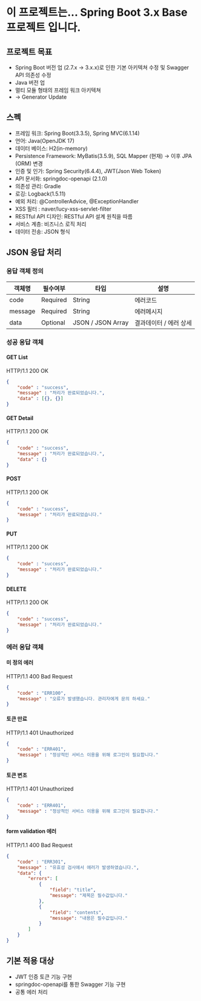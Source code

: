 # 이 프로젝트는... Spring Boot 3.x Base 프로젝트 입니다.

## 프로젝트 목표
- Spring Boot 버전 업 (2.7.x -> 3.x.x)로 인한 기본 아키텍쳐 수정 및 Swagger API 의존성 수정
- Java 버전 업
- 멀티 모듈 형태의 프레임 워크 아키텍쳐
- -> Generator Update 

## 스펙
- 프레임 워크: Spring Boot(3.3.5), Spring MVC(6.1.14)
- 언어: Java(OpenJDK 17)
- 데이터 베이스: H2(in-memory)
- Persistence Framework: MyBatis(3.5.9), SQL Mapper (현재) -> 이후 JPA (ORM) 변경
- 인증 및 인가: Spring Security(6.4.4), JWT(Json Web Token)
- API 문서화: springdoc-openapi (2.1.0)
- 의존성 관리: Gradle
- 로깅: Logback(1.5.11)
- 예외 처리: @ControllerAdvice, @ExceptionHandler
- XSS 필터 : naver/lucy-xss-servlet-filter
- RESTful API 디자인: RESTful API 설계 원칙을 따름
- 서비스 계층: 비즈니스 로직 처리
- 데이터 전송: JSON 형식

## JSON 응답 처리

### 응답 객체 정의
| 객체명     | 필수여부     | 타입                | 설명            |
|---------|----------|-------------------|---------------|
| code    | Required | String            | 에러코드          |
| message | Required | String            | 에러메시지         |
| data    | Optional | JSON / JSON Array | 결과데이터 / 에러 상세 |

### 성공 응답 객체

#### GET List
HTTP/1.1 200 OK
```json
{
    "code" : "success",
    "message" : "처리가 완료되었습니다.",
    "data" : [{}, {}]
}
```

#### GET Detail
HTTP/1.1 200 OK
```json
{
    "code" : "success",
    "message" : "처리가 완료되었습니다.",
    "data" : {}
}
```

#### POST
HTTP/1.1 200 OK
```json
{
    "code" : "success",
    "message" : "처리가 완료되었습니다."
}
```

#### PUT
HTTP/1.1 200 OK
```json
{
    "code" : "success",
    "message" : "처리가 완료되었습니다."
}
```

#### DELETE
HTTP/1.1 200 OK
```json
{
    "code" : "success",
    "message" : "처리가 완료되었습니다."
}
```

### 에러 응답 객체

#### 미 정의 에러
HTTP/1.1 400 Bad Request
```json
{
    "code" : "ERR100",
    "message" : "오류가 발생했습니다. 관리자에게 문의 하세요."
}
```

#### 토큰 만료
HTTP/1.1 401 Unauthorized
```json
{
    "code" : "ERR401",
    "message" : "정상적인 서비스 이용을 위해 로그인이 필요합니다."
}
```

#### 토큰 변조
HTTP/1.1 401 Unauthorized
```json
{
    "code" : "ERR401",
    "message" : "정상적인 서비스 이용을 위해 로그인이 필요합니다."
}
```

#### form validation 에러
HTTP/1.1 400 Bad Request
```json
{
    "code" : "ERR301",
    "message" : "유효성 검사에서 에러가 발생하였습니다.",
    "data": {
	    "errors": [
		    {
			    "field": "title",
			    "message": "제목은 필수값입니다."
		    },
		    {
			    "field": "contents",
			    "message": "내용은 필수값입니다."
		    }
		]
	}
}
```

## 기본 적용 대상
- JWT 인증 토큰 기능 구현
- springdoc-openapi를 통한 Swagger 기능 구현
- 공통 에러 처리